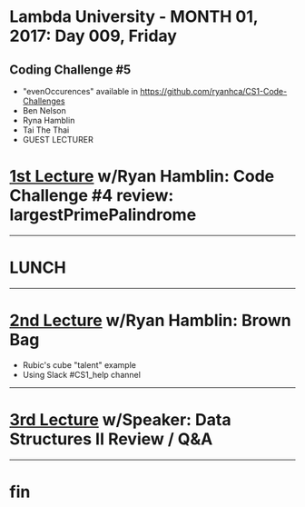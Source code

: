 # Lambda University - MONTH 01, 2017: Day 009, Friday
## Coding Challenge #5
- "evenOccurences" available in https://github.com/ryanhca/CS1-Code-Challenges
- Ben Nelson
- Ryna Hamblin
- Tai The Thai
- GUEST LECTURER
# [1st Lecture](https://youtu.be/F0y2sJHQzzs) w/Ryan Hamblin: Code Challenge #4 review: largestPrimePalindrome

***
# LUNCH
***

# [2nd Lecture](NO_VIDEO) w/Ryan Hamblin: Brown Bag
- Rubic's cube "talent" example
- Using Slack #CS1_help channel

***

# [3rd Lecture](https://youtu.be/KhJ95GoKxK0) w/Speaker: Data Structures II Review / Q&A

***

# fin
